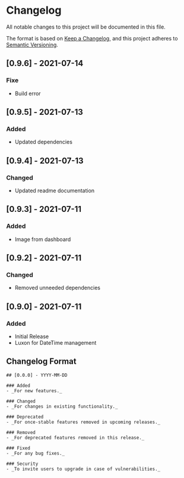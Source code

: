 # Changelog

All notable changes to this project will be documented in this file.

The format is based on [Keep a Changelog](https://keepachangelog.com/en/1.0.0/), and this project adheres to [Semantic Versioning](https://semver.org/spec/v2.0.0.html).

## [0.9.6] - 2021-07-14

### Fixe

- Build error

## [0.9.5] - 2021-07-13

### Added

- Updated dependencies

## [0.9.4] - 2021-07-13

### Changed

- Updated readme documentation
## [0.9.3] - 2021-07-11

### Added

- Image from dashboard

## [0.9.2] - 2021-07-11

### Changed

- Removed unneeded dependencies

## [0.9.0] - 2021-07-11

### Added

- Initial Release
- Luxon for DateTime management

## Changelog Format

```
## [0.0.0] - YYYY-MM-DD

### Added
- _For new features._

### Changed
- _For changes in existing functionality._

### Deprecated
- _For once-stable features removed in upcoming releases._

### Removed
- _For deprecated features removed in this release._

### Fixed
- _For any bug fixes._

### Security
- _To invite users to upgrade in case of vulnerabilities._
```
